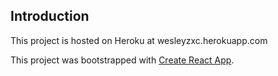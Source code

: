 ## Introduction

This project is hosted on Heroku at wesleyzxc.herokuapp.com

This project was bootstrapped with [Create React App](https://github.com/facebook/create-react-app).

